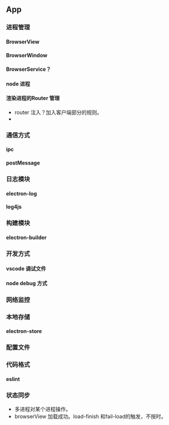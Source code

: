 ## App

### 进程管理
#### BrowserView
#### BrowserWindow
#### BrowserService？
#### node 进程
#### 渲染进程的Router 管理
 - router 注入？加入客户端部分的规则。
 - 
### 通信方式
#### ipc
#### postMessage

### 日志模块
#### electron-log
#### log4js

### 构建模块
#### electron-builder

### 开发方式
#### vscode 调试文件
#### node debug 方式

### 网络监控

### 本地存储
#### electron-store

### 配置文件

### 代码格式
#### eslint

### 状态同步
 - 多进程对某个进程操作。
 - browserView 加载成功。load-finish 和fail-load的触发，不按时。
